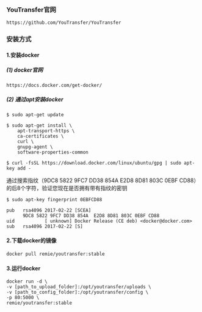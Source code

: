 ### YouTransfer官网
```
https://github.com/YouTransfer/YouTransfer
```
### 安装方式
#### 1.安装docker
##### (1) docker官网
```
https://docs.docker.com/get-docker/
```
##### (2) 通过apt安装docker
```
$ sudo apt-get update

$ sudo apt-get install \
    apt-transport-https \
    ca-certificates \
    curl \
    gnupg-agent \
    software-properties-common
```

```
$ curl -fsSL https://download.docker.com/linux/ubuntu/gpg | sudo apt-key add -
```
通过搜索指纹（9DC8 5822 9FC7 DD38 854A  E2D8 8D81 803C 0EBF CD88）的后8个字符，验证您现在是否拥有带有指纹的密钥 
```
$ sudo apt-key fingerprint 0EBFCD88

pub   rsa4096 2017-02-22 [SCEA]
      9DC8 5822 9FC7 DD38 854A  E2D8 8D81 803C 0EBF CD88
uid           [ unknown] Docker Release (CE deb) <docker@docker.com>
sub   rsa4096 2017-02-22 [S]
```
#### 2.下载docker的镜像
```
docker pull remie/youtransfer:stable
```
#### 3.运行docker
```
docker run -d \
-v [path_to_upload_folder]:/opt/youtransfer/uploads \
-v [path_to_config_folder]:/opt/youtransfer/config \
-p 80:5000 \
remie/youtransfer:stable
```
